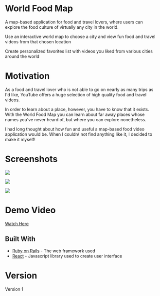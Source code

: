 # World Food Map

A map-based application for food and travel lovers, where users can explore the food culture of virtually any city in the world.

Use an interactive world map to choose a city and view fun food and travel videos from that chosen location

Create personalized favorites list with videos you liked from various cities around the world

# Motivation

As a food and travel lover who is not able to go on nearly as many trips as I'd like, YouTube offers a huge selection of high quality food and travel videos.  

In order to learn about a place, however, you have to know that it exists.  With the World Food Map you can learn about far away places whose names you've never heard of, but where you can explore nonetheless.

I had long thought about how fun and useful a map-based food video application would be.  When I couldn\ not find anything like it, I decided to make it myself!

# Screenshots

![](https://github.com/nkalkstein/WorldFoodMapFront/blob/master/Screen%20Shot%202018-07-19%20at%2010.19.20%20PM.png)

![](https://github.com/nkalkstein/WorldFoodMapFront/blob/master/Screen%20Shot%202018-07-19%20at%2010.20.41%20PM.png)

![](https://github.com/nkalkstein/WorldFoodMapFront/blob/master/Screen%20Shot%202018-07-19%20at%2010.21.35%20PM.png)

# Demo Video

[Watch Here](https://youtu.be/5X7sW8_q3lA)

## Built With

* [Ruby on Rails](https://rubyonrails.org/) - The web framework used
* [React](https://reactjs.org/docs/getting-started.html) - Javascript library used to create user interface

# Version

Version 1
